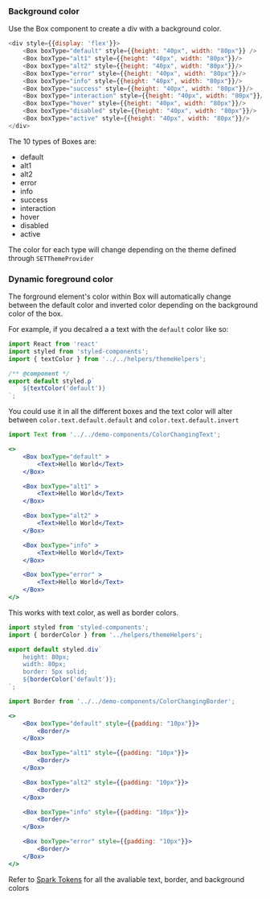 ### Background color 
Use the Box component to create a div with a background color.

```js
<div style={{display: 'flex'}}>
    <Box boxType="default" style={{height: "40px", width: "80px"}} />
    <Box boxType="alt1" style={{height: "40px", width: "80px"}}/>
    <Box boxType="alt2" style={{height: "40px", width: "80px"}}/>
    <Box boxType="error" style={{height: "40px", width: "80px"}}/>
    <Box boxType="info" style={{height: "40px", width: "80px"}}/>
    <Box boxType="success" style={{height: "40px", width: "80px"}}/>
    <Box boxType="interaction" style={{height: "40px", width: "80px"}}/>
    <Box boxType="hover" style={{height: "40px", width: "80px"}}/>
    <Box boxType="disabled" style={{height: "40px", width: "80px"}}/>
    <Box boxType="active" style={{height: "40px", width: "80px"}}/>
</div>
```

The 10 types of Boxes are:
- default
- alt1
- alt2
- error
- info
- success
- interaction
- hover
- disabled
- active

The color for each type will change depending on the theme defined through `SETThemeProvider`

### Dynamic foreground color
The forground element's color within Box will automatically change between the default color and inverted color depending on the background color of the box.

For example, if you decalred a a text with the `default` color like so:
```jsx static
import React from 'react'
import styled from 'styled-components';
import { textColor } from '../../helpers/themeHelpers';

/** @component */
export default styled.p`
    ${textColor('default')}
`;
```

You could use it in all the different boxes and the text color will alter between `color.text.default.default` and `color.text.default.invert`

```jsx
import Text from '../../demo-components/ColorChangingText';

<>
    <Box boxType="default" >
        <Text>Hello World</Text>
    </Box>

    <Box boxType="alt1" >
        <Text>Hello World</Text>
    </Box>

    <Box boxType="alt2" >
        <Text>Hello World</Text>
    </Box>

    <Box boxType="info" >
        <Text>Hello World</Text>
    </Box>

    <Box boxType="error" >
        <Text>Hello World</Text>
    </Box>
</>

```

This works with text color, as well as border colors.

```jsx static
import styled from 'styled-components';
import { borderColor } from '../helpers/themeHelpers';

export default styled.div`
    height: 80px;
    width: 80px;
    border: 5px solid;
    ${borderColor('default')};
`;
```

```jsx
import Border from '../../demo-components/ColorChangingBorder';

<>
    <Box boxType="default" style={{padding: "10px"}}>
        <Border/>
    </Box>

    <Box boxType="alt1" style={{padding: "10px"}}>
        <Border/>
    </Box>

    <Box boxType="alt2" style={{padding: "10px"}}>
        <Border/>
    </Box>

    <Box boxType="info" style={{padding: "10px"}}>
        <Border/>
    </Box>

    <Box boxType="error" style={{padding: "10px"}}>
        <Border/>
    </Box>
</>

```

Refer to [Spark Tokens](https://sparknz.github.io/SET-Docs) for all the avaliable text, border, and background colors 